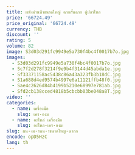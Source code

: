 ```yaml
---
title: ผนังม่านน้ําขนาดใหญ่ ฉากกั้นฉาก ตู้ปลาไหล
price: '66724.49'
price_original: '66724.49'
currency: THB
discount: ''
rating: 5
volume: 82
image: S3d03d291fc9949e5a730f4bc4f0017b7o.jpg
images:
  - S3d03d291fc9949e5a730f4bc4f0017b7o.jpg
  - Sc7f2d278f3214f9e9b4f3144d45abda1e.jpg
  - Sf33371158ac5438c86a43a323fb3b18dC.jpg
  - S1a688d4ed9574b4997e6a11121ffb48f0.jpg
  - Sae4c2626d84b4199b5210e68997e781ab.jpg
  - Sfd2cb138cced4818b5cbcbb03be048a8T.jpg
video: ''
categories:
  - name: เครื่องมือ
    slug: เคร-องม
  - name: อะไหล่ เครื่องมือ
    slug: อะไหล-เคร-องม
slug: ผน-งม-านน-าขนาดใหญ-ฉากก
encode: opD5HzC
lang: th
---
```

  